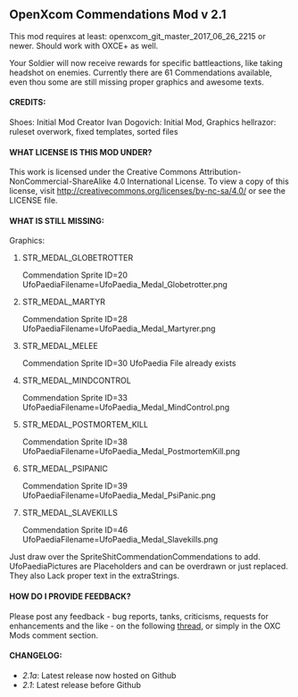 OpenXcom Commendations Mod v 2.1
--------------------------------

This mod requires at least: openxcom_git_master_2017_06_26_2215 or newer. Should work with OXCE+ as well.

Your Soldier will now receive rewards for specific battleactions, like taking headshot on enemies.
Currently there are 61 Commendations available, even thou some are still missing proper graphics and awesome texts.


#### CREDITS:
Shoes: Initial Mod Creator
Ivan Dogovich: Initial Mod, Graphics
hellrazor: ruleset overwork, fixed templates, sorted files


#### WHAT LICENSE IS THIS MOD UNDER?
This work is licensed under the Creative Commons Attribution-NonCommercial-ShareAlike 4.0 International License. To view a copy of this license, visit http://creativecommons.org/licenses/by-nc-sa/4.0/
or see the LICENSE file.

#### WHAT IS STILL MISSING:
Graphics:
1. STR_MEDAL_GLOBETROTTER

   Commendation Sprite ID=20
   UfoPaediaFilename=UfoPaedia_Medal_Globetrotter.png

2. STR_MEDAL_MARTYR

   Commendation Sprite ID=28
   UfoPaediaFilename=UfoPaedia_Medal_Martyrer.png

3. STR_MEDAL_MELEE

   Commendation Sprite ID=30
   UfoPaedia File already exists

4. STR_MEDAL_MINDCONTROL

   Commendation Sprite ID=33
   UfoPaediaFilename=UfoPaedia_Medal_MindControl.png

5. STR_MEDAL_POSTMORTEM_KILL

   Commendation Sprite ID=38
   UfoPaediaFilename=UfoPaedia_Medal_PostmortemKill.png

6. STR_MEDAL_PSIPANIC

   Commendation Sprite ID=39
   UfoPaediaFilename=UfoPaedia_Medal_PsiPanic.png

7. STR_MEDAL_SLAVEKILLS

   Commendation Sprite ID=46
   UfoPaediaFilename=UfoPaedia_Medal_Slavekills.png

Just draw over the SpriteShitCommendationCommendations to add.
UfoPaediaPictures are Placeholders and can be overdrawn or just replaced.
They also Lack proper text in the extraStrings.

#### HOW DO I PROVIDE FEEDBACK?
Please post any feedback - bug reports, tanks, criticisms, requests for enhancements and the like - on the following [thread](http://openxcom.org/forum/index.php?topic=3048.0), or simply in the OXC Mods comment section.

#### CHANGELOG:
 - *2.1a*: Latest release now hosted on Github
 - *2.1*: Latest release before Github
